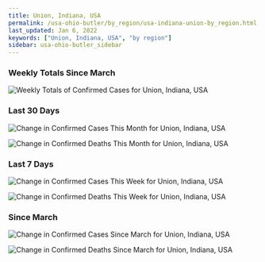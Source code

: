 ```yaml
---
title: Union, Indiana, USA
permalink: /usa-ohio-butler/by_region/usa-indiana-union-by_region.html
last_updated: Jan 6, 2022
keywords: ["Union, Indiana, USA", "by region"]
sidebar: usa-ohio-butler_sidebar
---
```


<h3>Weekly Totals Since March</h3>

![Weekly Totals of Confirmed Cases for Union, Indiana, USA](/covid_tracker/images/graphs/usa-indiana-union-weekly_totals_graph.png)

<h3>Last 30 Days</h3>

![Change in Confirmed Cases This Month for Union, Indiana, USA](/covid_tracker/images/graphs/usa-indiana-union-delta_confirmed-30_days_graph.png)

![Change in Confirmed Deaths This Month for Union, Indiana, USA](/covid_tracker/images/graphs/usa-indiana-union-delta_deaths-30_days_graph.png)

<h3>Last 7 Days</h3>

![Change in Confirmed Cases This Week for Union, Indiana, USA](/covid_tracker/images/graphs/usa-indiana-union-delta_confirmed-7_days_graph.png)

![Change in Confirmed Deaths This Week for Union, Indiana, USA](/covid_tracker/images/graphs/usa-indiana-union-delta_deaths-7_days_graph.png)

<h3>Since March</h3>

![Change in Confirmed Cases Since March for Union, Indiana, USA](/covid_tracker/images/graphs/usa-indiana-union-delta_confirmed-since_march_graph.png)

![Change in Confirmed Deaths Since March for Union, Indiana, USA](/covid_tracker/images/graphs/usa-indiana-union-delta_deaths-since_march_graph.png)
